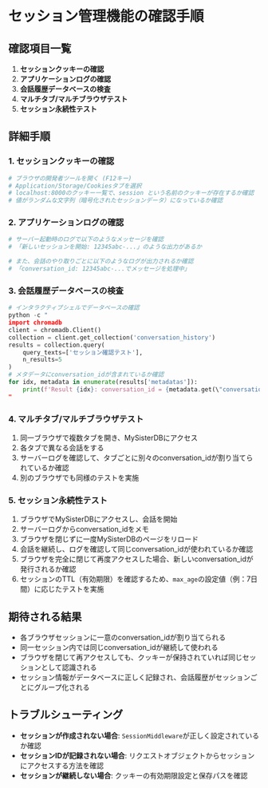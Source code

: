 # セッション管理機能の確認手順

## 確認項目一覧

1. **セッションクッキーの確認**
2. **アプリケーションログの確認**
3. **会話履歴データベースの検査**
4. **マルチタブ/マルチブラウザテスト**
5. **セッション永続性テスト**

## 詳細手順

### 1. セッションクッキーの確認
```bash
# ブラウザの開発者ツールを開く (F12キー)
# Application/Storage/Cookiesタブを選択
# localhost:8000のクッキー一覧で、session という名前のクッキーが存在するか確認
# 値がランダムな文字列（暗号化されたセッションデータ）になっているか確認
```

### 2. アプリケーションログの確認
```bash
# サーバー起動時のログで以下のようなメッセージを確認
# 「新しいセッションを開始: 12345abc-...」のような出力があるか

# また、会話のやり取りごとに以下のようなログが出力されるか確認
# 「conversation_id: 12345abc-...でメッセージを処理中」
```

### 3. 会話履歴データベースの検査
```python
# インタラクティブシェルでデータベースの確認
python -c "
import chromadb
client = chromadb.Client()
collection = client.get_collection('conversation_history')
results = collection.query(
    query_texts=['セッション確認テスト'],
    n_results=5
)
# メタデータにconversation_idが含まれているか確認
for idx, metadata in enumerate(results['metadatas']):
    print(f'Result {idx}: conversation_id = {metadata.get(\"conversation_id\")}')
"
```

### 4. マルチタブ/マルチブラウザテスト
1. 同一ブラウザで複数タブを開き、MySisterDBにアクセス
2. 各タブで異なる会話をする
3. サーバーログを確認して、タブごとに別々のconversation_idが割り当てられているか確認
4. 別のブラウザでも同様のテストを実施

### 5. セッション永続性テスト
1. ブラウザでMySisterDBにアクセスし、会話を開始
2. サーバーログからconversation_idをメモ
3. ブラウザを閉じずに一度MySisterDBのページをリロード
4. 会話を継続し、ログを確認して同じconversation_idが使われているか確認
5. ブラウザを完全に閉じて再度アクセスした場合、新しいconversation_idが発行されるか確認
6. セッションのTTL（有効期限）を確認するため、`max_age`の設定値（例：7日間）に応じたテストを実施

## 期待される結果

- 各ブラウザセッションに一意のconversation_idが割り当てられる
- 同一セッション内では同じconversation_idが継続して使われる
- ブラウザを閉じて再アクセスしても、クッキーが保持されていれば同じセッションとして認識される
- セッション情報がデータベースに正しく記録され、会話履歴がセッションごとにグループ化される

## トラブルシューティング

- **セッションが作成されない場合**: `SessionMiddleware`が正しく設定されているか確認
- **セッションIDが記録されない場合**: リクエストオブジェクトからセッションにアクセスする方法を確認
- **セッションが継続しない場合**: クッキーの有効期限設定と保存パスを確認
